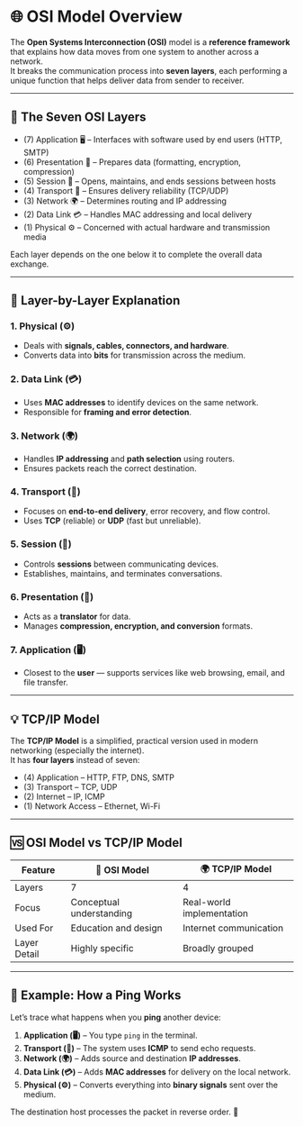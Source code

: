 # 🌐 OSI Model Overview

The **Open Systems Interconnection (OSI)** model is a **reference framework** that explains how data moves from one system to another across a network.  
It breaks the communication process into **seven layers**, each performing a unique function that helps deliver data from sender to receiver.

---

## 🧱 The Seven OSI Layers
- (7) Application 🖥️ – Interfaces with software used by end users (HTTP, SMTP)
- (6) Presentation 🎨 – Prepares data (formatting, encryption, compression)
- (5) Session 🔗 – Opens, maintains, and ends sessions between hosts
- (4) Transport 🚛 – Ensures delivery reliability (TCP/UDP)
- (3) Network 🌍 – Determines routing and IP addressing
- (2) Data Link 💳 – Handles MAC addressing and local delivery
- (1) Physical ⚙️ – Concerned with actual hardware and transmission media

  
Each layer depends on the one below it to complete the overall data exchange.

---

## 🔎 Layer-by-Layer Explanation

### 1. Physical (⚙️)
- Deals with **signals, cables, connectors, and hardware**.
- Converts data into **bits** for transmission across the medium.

### 2. Data Link (💳)
- Uses **MAC addresses** to identify devices on the same network.
- Responsible for **framing and error detection**.

### 3. Network (🌍)
- Handles **IP addressing** and **path selection** using routers.
- Ensures packets reach the correct destination.

### 4. Transport (🚛)
- Focuses on **end-to-end delivery**, error recovery, and flow control.
- Uses **TCP** (reliable) or **UDP** (fast but unreliable).

### 5. Session (🔗)
- Controls **sessions** between communicating devices.
- Establishes, maintains, and terminates conversations.

### 6. Presentation (🎨)
- Acts as a **translator** for data.
- Manages **compression, encryption, and conversion** formats.

### 7. Application (🖥️)
- Closest to the **user** — supports services like web browsing, email, and file transfer.

---

## 💡 TCP/IP Model

The **TCP/IP Model** is a simplified, practical version used in modern networking (especially the internet).  
It has **four layers** instead of seven:

- (4) Application – HTTP, FTP, DNS, SMTP
- (3) Transport – TCP, UDP
- (2) Internet – IP, ICMP
- (1) Network Access – Ethernet, Wi-Fi

---

## 🆚 OSI Model vs TCP/IP Model

| Feature | 🧩 OSI Model | 🌍 TCP/IP Model |
|----------|--------------|----------------|
| Layers | 7 | 4 |
| Focus | Conceptual understanding | Real-world implementation |
| Used For | Education and design | Internet communication |
| Layer Detail | Highly specific | Broadly grouped |

---

## 📡 Example: How a Ping Works

Let’s trace what happens when you **ping** another device:

1. **Application (🖥️)** – You type `ping` in the terminal.  
2. **Transport (🚛)** – The system uses **ICMP** to send echo requests.  
3. **Network (🌍)** – Adds source and destination **IP addresses**.  
4. **Data Link (💳)** – Adds **MAC addresses** for delivery on the local network.  
5. **Physical (⚙️)** – Converts everything into **binary signals** sent over the medium.  

The destination host processes the packet in reverse order. 🔁


